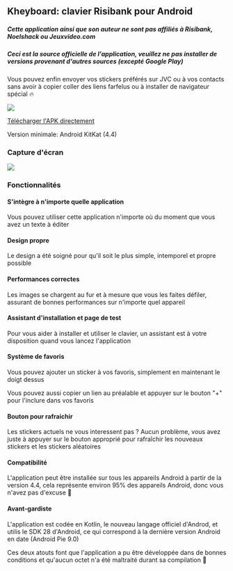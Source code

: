 ## Kheyboard: clavier Risibank pour Android

##### Cette application ainsi que son auteur ne sont pas affiliés à Risibank, Noelshack ou Jeuxvideo.com

##### Ceci est la source officielle de l'application, veuillez ne pas installer de versions provenant d'autres sources (excepté Google Play)

Vous pouvez enfin envoyer vos stickers préférés sur JVC ou à vos contacts sans avoir à copier coller des liens farfelus ou à installer de navigateur spécial 🔥

[![](https://i.imgur.com/9nKVtxf.png)](https://play.google.com/store/apps/details?id=fr.rhaz.kheyboard)

[Télécharger l'APK directement](https://github.com/RHazDev/Kheyboard/raw/master/apk/kheyboard-1.4.2.apk)

Version minimale: Android KitKat (4.4) 

### Capture d'écran
[![](https://i.imgur.com/YHQRtU0.png)](https://i.imgur.com/3AddqGq.jpg)

### Fonctionnalités

#### S'intègre à n'importe quelle application
Vous pouvez utiliser cette application n'importe où du moment que vous avez un texte à éditer

#### Design propre
Le design a été soigné pour qu'il soit le plus simple, intemporel et propre possible

#### Performances correctes
Les images se chargent au fur et à mesure que vous les faites défiler, assurant de bonnes performances sur n'importe quel appareil

#### Assistant d'installation et page de test
Pour vous aider à installer et utiliser le clavier, un assistant est à votre disposition quand vous lancez l'application

#### Système de favoris
Vous pouvez ajouter un sticker à vos favoris, simplement en maintenant le doigt dessus

Vous pouvez aussi copier un lien au préalable et appuyer sur le bouton "+" pour l'inclure dans vos favoris

#### Bouton pour rafraichir
Les stickers actuels ne vous interessent pas ? Aucun problème, vous avez juste à appuyer sur le bouton approprié pour rafraîchir les nouveaux stickers et les stickers aléatoires

#### Compatibilité
L'application peut être installée sur tous les appareils Android à partir de la version 4.4, cela représente environ 95% des appareils Android, donc vous n'avez pas d'excuse 🦄

#### Avant-gardiste
L'application est codée en Kotlin, le nouveau langage officiel d'Androd, et utilis le SDK 28 d'Android, ce qui correspond à la dernière version Android en date (Android Pie 9.0)

Ces deux atouts font que l'application a pu être développée dans de bonnes conditions et qu'aucun octet n'a été maltraité durant sa compilation 🌈
